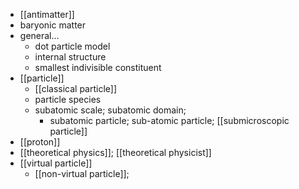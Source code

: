 - [[antimatter]]
- baryonic matter
- general...
    - dot particle model
    - internal structure
    - smallest indivisible constituent
- [[particle]]
    - [[classical particle]]
    - particle species
    - subatomic scale; subatomic domain;
        - subatomic particle; sub-atomic particle; [[submicroscopic particle]]
- [[proton]]
- [[theoretical physics]]; [[theoretical physicist]]
- [[virtual particle]]
    - [[non-virtual particle]];
